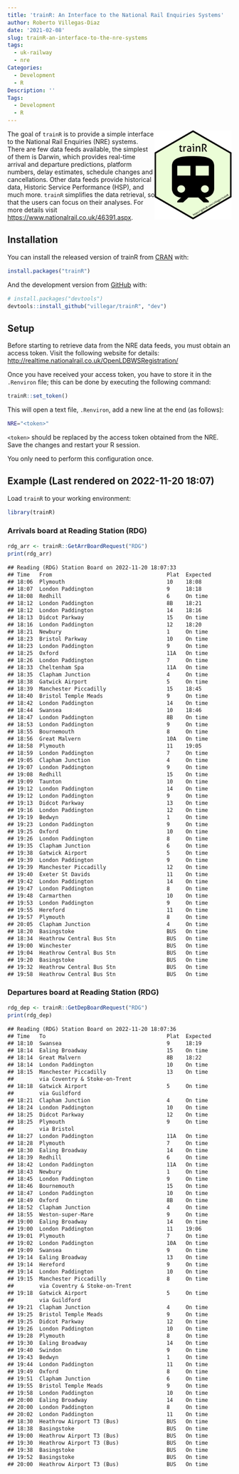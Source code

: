 ```yaml
---
title: 'trainR: An Interface to the National Rail Enquiries Systems'
author: Roberto Villegas-Diaz
date: '2021-02-08'
slug: trainR-an-interface-to-the-nre-systems
tags:
  - uk-railway
  - nre
Categories:
  - Development
  - R
Description: ''
Tags:
  - Development
  - R
---
```


<img src="https://raw.githubusercontent.com/villegar/trainR/main/inst/images/logo.png" alt="logo" align="right" height=200px/>

The goal of `trainR` is to provide a simple interface to the 
National Rail Enquiries (NRE) systems. There are few data feeds 
available, the simplest of them is Darwin, which provides real-time 
arrival and departure predictions, platform numbers, delay estimates, 
schedule changes and cancellations. Other data feeds provide historical 
data, Historic Service Performance (HSP), and much more. `trainR` 
simplifies the data retrieval, so that the users can focus on their 
analyses. For more details visit 
https://www.nationalrail.co.uk/46391.aspx.

## Installation

You can install the released version of trainR from [CRAN](https://CRAN.R-project.org) with:

``` r
install.packages("trainR")
```

And the development version from [GitHub](https://github.com/) with:

``` r
# install.packages("devtools")
devtools::install_github("villegar/trainR", "dev")
```

## Setup
Before starting to retrieve data from the NRE data feeds, you must obtain an access token. 
Visit the following website for details: http://realtime.nationalrail.co.uk/OpenLDBWSRegistration/

Once you have received your access token, you have to store it in the `.Renviron` file; this can be 
done by executing the following command:


```r
trainR::set_token()
```

This will open a text file, `.Renviron`, add a new line at the end (as follows):

```bash
NRE="<token>"
```

`<token>` should be replaced by the access token obtained from the NRE. Save the changes and restart 
your R session.

You only need to perform this configuration once.

## Example (Last rendered on 2022-11-20 18:07)

Load `trainR` to your working environment:

```r
library(trainR)
```

### Arrivals board at Reading Station (RDG)


```r
rdg_arr <- trainR::GetArrBoardRequest("RDG")
print(rdg_arr)
```

```
## Reading (RDG) Station Board on 2022-11-20 18:07:33
## Time   From                                    Plat  Expected
## 18:06  Plymouth                                10    18:08
## 18:07  London Paddington                       9     18:18
## 18:08  Redhill                                 6     On time
## 18:12  London Paddington                       8B    18:21
## 18:12  London Paddington                       14    18:16
## 18:13  Didcot Parkway                          15    On time
## 18:16  London Paddington                       12    18:20
## 18:21  Newbury                                 1     On time
## 18:23  Bristol Parkway                         10    On time
## 18:23  London Paddington                       9     On time
## 18:25  Oxford                                  11A   On time
## 18:26  London Paddington                       7     On time
## 18:33  Cheltenham Spa                          11A   On time
## 18:35  Clapham Junction                        4     On time
## 18:38  Gatwick Airport                         5     On time
## 18:39  Manchester Piccadilly                   15    18:45
## 18:40  Bristol Temple Meads                    9     On time
## 18:42  London Paddington                       14    On time
## 18:44  Swansea                                 10    18:46
## 18:47  London Paddington                       8B    On time
## 18:53  London Paddington                       9     On time
## 18:55  Bournemouth                             8     On time
## 18:56  Great Malvern                           10A   On time
## 18:58  Plymouth                                11    19:05
## 18:59  London Paddington                       7     On time
## 19:05  Clapham Junction                        4     On time
## 19:07  London Paddington                       9     On time
## 19:08  Redhill                                 15    On time
## 19:09  Taunton                                 10    On time
## 19:12  London Paddington                       14    On time
## 19:12  London Paddington                       9     On time
## 19:13  Didcot Parkway                          13    On time
## 19:16  London Paddington                       12    On time
## 19:19  Bedwyn                                  1     On time
## 19:23  London Paddington                       9     On time
## 19:25  Oxford                                  10    On time
## 19:26  London Paddington                       8     On time
## 19:35  Clapham Junction                        6     On time
## 19:38  Gatwick Airport                         5     On time
## 19:39  London Paddington                       9     On time
## 19:39  Manchester Piccadilly                   12    On time
## 19:40  Exeter St Davids                        11    On time
## 19:42  London Paddington                       14    On time
## 19:47  London Paddington                       8     On time
## 19:48  Carmarthen                              10    On time
## 19:53  London Paddington                       9     On time
## 19:55  Hereford                                11    On time
## 19:57  Plymouth                                8     On time
## 20:05  Clapham Junction                        4     On time
## 18:20  Basingstoke                             BUS   On time
## 18:34  Heathrow Central Bus Stn                BUS   On time
## 19:00  Winchester                              BUS   On time
## 19:04  Heathrow Central Bus Stn                BUS   On time
## 19:20  Basingstoke                             BUS   On time
## 19:32  Heathrow Central Bus Stn                BUS   On time
## 19:58  Heathrow Central Bus Stn                BUS   On time
```

### Departures board at Reading Station (RDG)


```r
rdg_dep <- trainR::GetDepBoardRequest("RDG")
print(rdg_dep)
```

```
## Reading (RDG) Station Board on 2022-11-20 18:07:36
## Time   To                                      Plat  Expected
## 18:10  Swansea                                 9     18:19
## 18:14  Ealing Broadway                         15    On time
## 18:14  Great Malvern                           8B    18:22
## 18:14  London Paddington                       10    On time
## 18:15  Manchester Piccadilly                   13    On time
##        via Coventry & Stoke-on-Trent           
## 18:18  Gatwick Airport                         5     On time
##        via Guildford                           
## 18:21  Clapham Junction                        4     On time
## 18:24  London Paddington                       10    On time
## 18:25  Didcot Parkway                          12    On time
## 18:25  Plymouth                                9     On time
##        via Bristol                             
## 18:27  London Paddington                       11A   On time
## 18:28  Plymouth                                7     On time
## 18:30  Ealing Broadway                         14    On time
## 18:39  Redhill                                 6     On time
## 18:42  London Paddington                       11A   On time
## 18:43  Newbury                                 1     On time
## 18:45  London Paddington                       9     On time
## 18:46  Bournemouth                             15    On time
## 18:47  London Paddington                       10    On time
## 18:49  Oxford                                  8B    On time
## 18:52  Clapham Junction                        4     On time
## 18:55  Weston-super-Mare                       9     On time
## 19:00  Ealing Broadway                         14    On time
## 19:00  London Paddington                       11    19:06
## 19:01  Plymouth                                7     On time
## 19:02  London Paddington                       10A   On time
## 19:09  Swansea                                 9     On time
## 19:14  Ealing Broadway                         13    On time
## 19:14  Hereford                                9     On time
## 19:14  London Paddington                       10    On time
## 19:15  Manchester Piccadilly                   8     On time
##        via Coventry & Stoke-on-Trent           
## 19:18  Gatwick Airport                         5     On time
##        via Guildford                           
## 19:21  Clapham Junction                        4     On time
## 19:25  Bristol Temple Meads                    9     On time
## 19:25  Didcot Parkway                          12    On time
## 19:26  London Paddington                       10    On time
## 19:28  Plymouth                                8     On time
## 19:30  Ealing Broadway                         14    On time
## 19:40  Swindon                                 9     On time
## 19:43  Bedwyn                                  1     On time
## 19:44  London Paddington                       11    On time
## 19:49  Oxford                                  8     On time
## 19:51  Clapham Junction                        6     On time
## 19:55  Bristol Temple Meads                    9     On time
## 19:58  London Paddington                       10    On time
## 20:00  Ealing Broadway                         14    On time
## 20:00  London Paddington                       8     On time
## 20:02  London Paddington                       11    On time
## 18:30  Heathrow Airport T3 (Bus)               BUS   On time
## 18:38  Basingstoke                             BUS   On time
## 19:00  Heathrow Airport T3 (Bus)               BUS   On time
## 19:30  Heathrow Airport T3 (Bus)               BUS   On time
## 19:38  Basingstoke                             BUS   On time
## 19:52  Basingstoke                             BUS   On time
## 20:00  Heathrow Airport T3 (Bus)               BUS   On time
```
